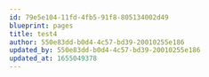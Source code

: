 ```yaml
---
id: 79e5e104-11fd-4fb5-91f8-805134002d49
blueprint: pages
title: test4
author: 550e83dd-b0d4-4c57-bd39-20010255e186
updated_by: 550e83dd-b0d4-4c57-bd39-20010255e186
updated_at: 1655049378
---
```

